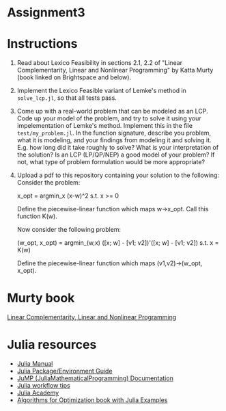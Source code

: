 # Assignment3

# Instructions

1. Read about Lexico Feasibility in sections 2.1, 2.2 of "Linear Complementarity, Linear and Nonlinear
   Programming" by Katta Murty (book linked on Brightspace and below).
2. Implement the Lexico Feasible variant of Lemke's method in `solve_lcp.jl`,
   so that all tests pass.
3. Come up with a real-world problem that can be modeled as an LCP. Code up your model of the problem, 
   and try to solve it using your impelementation of Lemke's method. Implement
   this in the file `test/my_problem.jl`. In the function signature, describe
   you problem, what it is modeling, and your findings from modeling it and
   solving it. E.g. how long did it take roughly to solve? What is your
   interpretation of the solution? Is an LCP (LP/QP/NEP) a good model of your
   problem? If not, what type of problem formulation would be more appropriate?
4. Upload a pdf to this repository containing your solution to the following:
   Consider the problem:

   x_opt = argmin_x  (x-w)^2
           s.t.    x >= 0

   Define the piecewise-linear function which maps w->x_opt. Call this function
   K(w).

   Now consider the following problem:

   (w_opt, x_opt) = argmin_(w,x) ([x; w] - [v1; v2])'([x; w] - [v1; v2])
                    s.t.          x = K(w)

   Define the piecewise-linear function which maps (v1,v2)->(w_opt, x_opt). 


# Murty book
[Linear Complementarity, Linear and Nonlinear
Programming](http://www-personal.umich.edu/~murty/books/linear_complementarity_webbook/lcp-complete.pdf)

# Julia resources

- [Julia Manual](https://docs.julialang.org/en/v1/manual/getting-started/)
- [Julia Package/Environment Guide](https://pkgdocs.julialang.org/v1/)
- [JuMP (JuliaMathematicalProgramming) Documentation](https://jump.dev/JuMP.jl/stable/)
- [Julia workflow tips](https://m3g.github.io/JuliaNotes.jl/stable/workflow/)
- [Julia Academy](https://juliaacademy.com/courses)
- [Algorithms for Optimization book with Julia Examples](https://algorithmsbook.com/optimization/)
